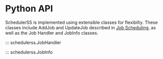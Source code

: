 # Python API
SchedulerSS is implemented using extensible classes for flexibilty. These classes include AddJob and UpdateJob described in [Job Scheduling](job-handler.md#job-handling), as well as the Job Handler and JobInfo classes.

::: schedulerss.JobHandler

::: schedulerss.JobInfo